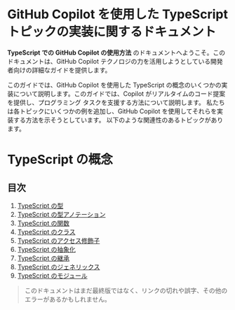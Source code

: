 # GitHub Copilot を使用した TypeScript トピックの実装に関するドキュメント

**TypeScript での GitHub Copilot の使用方法** のドキュメントへようこそ。このドキュメントは、GitHub Copilot テクノロジの力を活用しようとしている開発者向けの詳細なガイドを提供します。

このガイドでは、GitHub Copilot を使用した TypeScript の概念のいくつかの実装について説明します。このガイドでは、Copilot がリアルタイムのコード提案を提供し、プログラミング タスクを支援する方法について説明します。
私たちは各トピックにいくつかの例を追加し、GitHub Copilot を使用してそれらを実装する方法を示そうとしています。
以下のような関連性のあるトピックがあります。

# TypeScript の概念

## 目次

1. [TypeScript の型](https://github.com/nttdg-adm/copilot-new/blob/dev/TypeScript/ja/types_in_typescript.md)
2. [TypeScript の型アノテーション](https://github.com/nttdg-adm/copilot-new/blob/dev/TypeScript/ja/type_annotation.md)
3. [TypeScript の関数](https://github.com/nttdg-adm/copilot-new/blob/dev/TypeScript/ja/functions.md)
4. [TypeScript のクラス](https://github.com/nttdg-adm/copilot-new/blob/dev/TypeScript/ja/classes_in_typeScript.md)
5. [TypeScript のアクセス修飾子](https://github.com/nttdg-adm/copilot-new/blob/dev/TypeScript/ja/access_modifier_in_typescript.md)
6. [TypeScript の抽象化](https://github.com/nttdg-adm/copilot-new/blob/dev/TypeScript/ja/abstraction_in_typescript.md)
7. [TypeScript の継承](https://github.com/nttdg-adm/copilot-new/blob/dev/TypeScript/ja/inheritance_in_typescript.md)
8. [TypeScript のジェネリックス](https://github.com/nttdg-adm/copilot-new/blob/dev/TypeScript/ja/generics_in_typescript.md)
9. [TypeScript のモジュール](https://github.com/nttdg-adm/copilot-new/blob/dev/TypeScript/ja/modules_in_typescript.md)

> このドキュメントはまだ最終版ではなく、リンクの切れや誤字、その他のエラーがあるかもしれません。
